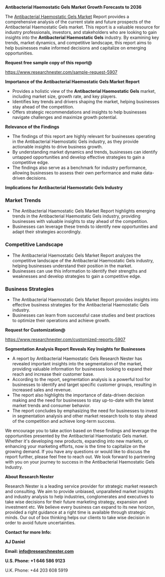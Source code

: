 ﻿<a name="_hlk168570615"></a><a name="_hlk168498031"></a>**Antibacterial Haemostatic Gels Market Growth Forecasts to 2036**

The [Antibacterial Haemostatic Gels Market](https://www.researchnester.com/reports/antibacterial-haemostatic-gels-market/5907) Report provides a comprehensive analysis of the current state and future prospects of the Antibacterial Haemostatic Gels market. This report is a valuable resource for industry professionals, investors, and stakeholders who are looking to gain insights into the **Antibacterial Haemostatic Gels** industry. By examining key trends, market dynamics, and competitive landscape, this report aims to help businesses make informed decisions and capitalize on emerging opportunities.

**Request free sample copy of this report@**

<https://www.researchnester.com/sample-request-5907> 

**Importance of the Antibacterial Haemostatic Gels Market Report**

- Provides a holistic view of the **Antibacterial Haemostatic Gels** market, including market size, growth rate, and key players.
- Identifies key trends and drivers shaping the market, helping businesses stay ahead of the competition.
- Offers strategic recommendations and insights to help businesses navigate challenges and maximize growth potential.

**Relevance of the Findings**

- The findings of this report are highly relevant for businesses operating in the Antibacterial Haemostatic Gels industry, as they provide actionable insights to drive business growth.
- By understanding market dynamics and trends, businesses can identify untapped opportunities and develop effective strategies to gain a competitive edge.
- The findings also serve as a benchmark for industry performance, allowing businesses to assess their own performance and make data-driven decisions.

**Implications for Antibacterial Haemostatic Gels Industry**
### **Market Trends**
- The Antibacterial Haemostatic Gels Market Report highlights emerging trends in the Antibacterial Haemostatic Gels industry, providing businesses with valuable insights to stay ahead of the competition.
- Businesses can leverage these trends to identify new opportunities and adapt their strategies accordingly.
### **Competitive Landscape**
- The Antibacterial Haemostatic Gels Market Report analyzes the competitive landscape of the Antibacterial Haemostatic Gels industry, helping businesses understand their position in the market.
- Businesses can use this information to identify their strengths and weaknesses and develop strategies to gain a competitive edge.
### **Business Strategies**
- The Antibacterial Haemostatic Gels Market Report provides insights into effective business strategies for the Antibacterial Haemostatic Gels industry.
- Businesses can learn from successful case studies and best practices to optimize their operations and achieve growth.

**Request for Customization@**

<https://www.researchnester.com/customized-reports-5907> 

**Segmentation Analysis Report Reveals Key Insights for Businesses**

- A report by Antibacterial Haemostatic Gels Research Nester has revealed important insights into the segmentation of the market, providing valuable information for businesses looking to expand their reach and increase their customer base.
- According to the report, segmentation analysis is a powerful tool for businesses to identify and target specific customer groups, resulting in increased sales and revenue.
- The report also highlights the importance of data-driven decision making and the need for businesses to stay up-to-date with the latest market trends and consumer behavior.
- The report concludes by emphasizing the need for businesses to invest in segmentation analysis and other market research tools to stay ahead of the competition and achieve long-term success.

We encourage you to take action based on these findings and leverage the opportunities presented by the Antibacterial Haemostatic Gels market. Whether it's developing new products, expanding into new markets, or enhancing your marketing efforts, now is the time to capitalize on the growing demand. If you have any questions or would like to discuss the report further, please feel free to reach out. We look forward to partnering with you on your journey to success in the Antibacterial Haemostatic Gels Industry.

**About Research Nester**

Research Nester is a leading service provider for strategic market research and consulting. We aim to provide unbiased, unparalleled market insights and industry analysis to help industries, conglomerates and executives to take wise decisions for their future marketing strategy, expansion and investment etc. We believe every business can expand to its new horizon, provided a right guidance at a right time is available through strategic minds. Our out of box thinking helps our clients to take wise decision in order to avoid future uncertainties.

**Contact for more Info:**

**AJ Daniel**

**Email: info@researchnester.com**

**U.S. Phone: +1 646 586 9123**

U.K. Phone: +44 203 608 5919



